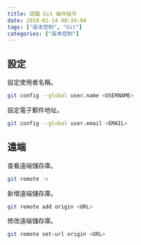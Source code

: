 ```yaml
---
title: 認識 Git 操作指令
date: 2019-01-14 00:34:04
tags: ["版本控制", "Git"]
categories: ["版本控制"]
---
```


## 設定

設定使用者名稱。

```bash
git config --global user.name <USERNAME>
```

設定電子郵件地址。

```bash
git config --global user.email <EMAIL>
```

## 遠端

查看遠端儲存庫。

```bash
git remote -v
```

新增遠端儲存庫。

```bash
git remote add origin <URL>
```

修改遠端儲存庫。

```bash
git remote set-url origin <URL>
```
